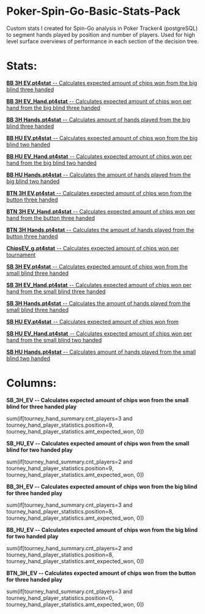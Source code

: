 # Poker-Spin-Go-Basic-Stats-Pack
Custom stats I created for Spin-Go analysis in Poker Tracker4 (postgreSQL) to segment hands played by position and number of players. Used for high level surface overviews of performance in each section of the decision tree.

# Stats:


<a href="https://github.com/erikw425/Poker-Spin-Go-Stats-Pack/blob/master/BB%203H%20EV.pt4stat"><b>BB 3H EV.pt4stat</b> -- Calculates expected amount of chips won from the big blind three handed</a>

<a href="https://github.com/erikw425/Poker-Spin-Go-Stats-Pack/blob/master/BB%203H%20EV_Hand.pt4stat"><b>BB 3H EV_Hand.pt4stat</b> -- Calculates expected amount of chips won per hand from the big blind three handed</a>

<a href="https://github.com/erikw425/Poker-Spin-Go-Stats-Pack/blob/master/BB%203H%20Hands.pt4stat"><b>BB 3H Hands.pt4stat</b> -- Calculates amount of hands played from the big blind three handed</a>

<a href="https://github.com/erikw425/Poker-Spin-Go-Stats-Pack/blob/master/BB%20HU%20EV.pt4stat"><b>BB HU EV.pt4stat</b> -- Calculates expected amount of chips won from the big blind two handed</a>

<a href="https://github.com/erikw425/Poker-Spin-Go-Stats-Pack/blob/master/BB%20HU%20EV_Hand.pt4stat"><b>BB HU EV_Hand.pt4stat</b> -- Calculates expected amount of chips won per hand from the big blind two handed</a>

<a href="https://github.com/erikw425/Poker-Spin-Go-Stats-Pack/blob/master/BB%20HU%20Hands.pt4stat"><b>BB HU Hands.pt4stat</b> -- Calculates the amount of hands played from the big blind two handed</a>

<a href="https://github.com/erikw425/Poker-Spin-Go-Stats-Pack/blob/master/BTN%203H%20EV.pt4stat"><b>BTN 3H EV.pt4stat</b> -- Calculates expected amount of chips won from the button three handed</a>

<a href="https://github.com/erikw425/Poker-Spin-Go-Stats-Pack/blob/master/BTN%203H%20EV_Hand.pt4stat"><b>BTN 3H EV_Hand.pt4stat</b> -- Calculates expected amount of chips won per hand from the button three handed</a>

<a href="https://github.com/erikw425/Poker-Spin-Go-Stats-Pack/blob/master/BTN%203H%20Hands.pt4stat"><b>BTN 3H Hands.pt4stat</b> -- Calculates the amount of hands played from the button three handed</a>

<a href="https://github.com/erikw425/Poker-Spin-Go-Stats-Pack/blob/master/ChipsEV_g.pt4stat"><b>ChipsEV_g.pt4stat</b> -- Calculates expected amount of chips won per tournament</a>

<a href="https://github.com/erikw425/Poker-Spin-Go-Stats-Pack/blob/master/SB%203H%20EV.pt4stat"><b>SB 3H EV.pt4stat</b> -- Calculates expected amount of chips won from the small blind three handed</a>

<a href="https://github.com/erikw425/Poker-Spin-Go-Stats-Pack/blob/master/SB%203H%20EV_Hand.pt4stat"><b>SB 3H EV_Hand.pt4stat</b> -- Calculates expected amount of chips won per hand from the small blind three handed</a>

<a href="https://github.com/erikw425/Poker-Spin-Go-Stats-Pack/blob/master/SB%203H%20Hands.pt4stat"><b>SB 3H Hands.pt4stat</b> -- Calculates the amount of hands played from the small blind three handed</a>

<a href="https://github.com/erikw425/Poker-Spin-Go-Stats-Pack/blob/master/SB%20HU%20EV.pt4stat"><b>SB HU EV.pt4stat</b> -- Calculates expected amount of chips won from</a>

<a href="https://github.com/erikw425/Poker-Spin-Go-Stats-Pack/blob/master/SB%20HU%20EV_Hand.pt4stat"><b>SB HU EV_Hand.pt4stat</b> -- Calculates expected amount of chips won per hand from the small blind two handed</a>

<a href="https://github.com/erikw425/Poker-Spin-Go-Stats-Pack/blob/master/SB%20HU%20Hands.pt4stat"><b>SB HU Hands.pt4stat</b> -- Calculates amount of hands played from the small blind two handed</a>

# Columns:

<b>SB_3H_EV -- Calculates expected amount of chips won from the small blind for three handed play</b>

sum(if[tourney_hand_summary.cnt_players=3 and tourney_hand_player_statistics.position=9, tourney_hand_player_statistics.amt_expected_won, 0])

<b>SB_HU_EV -- Calculates expected amount of chips won from the small blind for two handed play</b>

sum(if[tourney_hand_summary.cnt_players=2 and tourney_hand_player_statistics.position=9, tourney_hand_player_statistics.amt_expected_won, 0])

<b>BB_3H_EV -- Calculates expected amount of chips won from the big blind for three handed play </b>

sum(if[tourney_hand_summary.cnt_players=3 and tourney_hand_player_statistics.position=8, tourney_hand_player_statistics.amt_expected_won, 0])

<b>BB_HU_EV -- Calculates expected amount of chips won from the big blind for two handed play</b>

sum(if[tourney_hand_summary.cnt_players=2 and tourney_hand_player_statistics.position=8, tourney_hand_player_statistics.amt_expected_won, 0])

<b>BTN_3H_EV -- Calculates expected amount of chips won from the button for three handed play</b>

sum(if[tourney_hand_summary.cnt_players=3 and tourney_hand_player_statistics.position=0, tourney_hand_player_statistics.amt_expected_won, 0])
